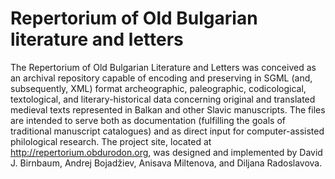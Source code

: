 # Repertorium of Old Bulgarian literature and letters

The Repertorium of Old Bulgarian Literature and Letters was conceived as an archival repository capable of encoding and preserving in SGML (and, subsequently, XML) format archeographic, paleographic, codicological, textological, and literary-historical data concerning original and translated medieval texts represented in Balkan and other Slavic manuscripts. The files are intended to serve both as documentation (fulfilling the goals of traditional manuscript catalogues) and as direct input for computer-assisted philological research. The project site, located at <http://repertorium.obdurodon.org>, was designed and implemented by David J. Birnbaum, Andrej Bojadžiev, Anisava Miltenova, and Diljana Radoslavova.


